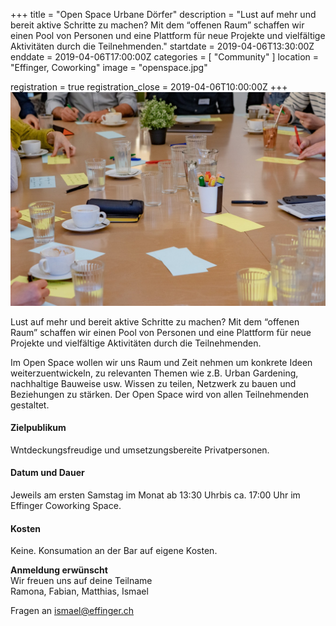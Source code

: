 +++
title = "Open Space Urbane Dörfer"
description = "Lust auf mehr und bereit aktive Schritte zu machen? Mit dem “offenen Raum” schaffen wir einen Pool von Personen und eine Plattform für neue Projekte und vielfältige Aktivitäten durch die Teilnehmenden."
startdate = 2019-04-06T13:30:00Z
enddate = 2019-04-06T17:00:00Z
categories = [ "Community" ]
location = "Effinger, Coworking"
image = "openspace.jpg"

registration = true
registration_close = 2019-04-06T10:00:00Z
+++
![Open Space Urbane Dorfer](openspace.jpg)

<div class="lead">
Lust auf mehr und bereit aktive Schritte zu machen? Mit dem “offenen Raum” schaffen wir einen Pool von Personen und eine Plattform für neue Projekte und vielfältige Aktivitäten durch die Teilnehmenden.

Im Open Space wollen wir uns Raum und Zeit nehmen um konkrete Ideen weiterzuentwickeln, zu relevanten Themen wie z.B. Urban Gardening, nachhaltige Bauweise usw. Wissen zu teilen, Netzwerk zu bauen und Beziehungen zu stärken. Der Open Space wird von allen Teilnehmenden gestaltet.
</div>


#### Zielpublikum
Wntdeckungsfreudige und umsetzungsbereite Privatpersonen.

#### Datum und Dauer
Jeweils am ersten Samstag im Monat ab 13:30 Uhrbis ca. 17:00 Uhr im Effinger Coworking Space.

#### Kosten
Keine. Konsumation an der Bar auf eigene Kosten.

**Anmeldung erwünscht**    
Wir freuen uns auf deine Teilname    
Ramona, Fabian, Matthias, Ismael

Fragen an [ismael@effinger.ch](mailto:ismael@effinger.ch)  
